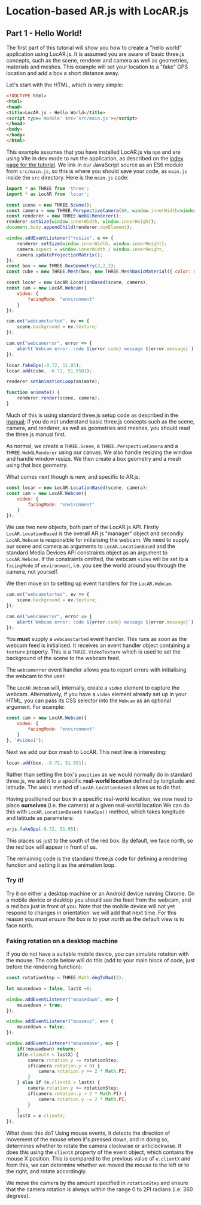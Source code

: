 # Location-based AR.js with LocAR.js

## Part 1 - Hello World!


The first part of this tutorial will show you how to create a "hello world" application using LocAR.js. It is assumed you are aware of basic three.js concepts, such as the scene, renderer and camera as well as geometries, materials and meshes. This example will set your location to a "fake" GPS location and add a box a short distance away.

Let's start with the HTML, which is very simple:

```html
<!DOCTYPE html>
<html>
<head>
<title>LocAR.js - Hello World</title>
<script type='module' src='src/main.js'></script>
</head>
<body>
</body>
</html>
```

This example assumes that you have installed LocAR.js via `npm` and are using Vite in dev mode to run the application, as described on the [index page for the tutorial](index.md). We link in our JavaScript source as an ES6 module from `src/main.js`, so this is where you should save your code, as `main.js` inside the `src` directory. Here is the `main.js` code:

```javascript
import * as THREE from 'three';
import * as LocAR from 'locar';

const scene = new THREE.Scene();
const camera = new THREE.PerspectiveCamera(60, window.innerWidth/window.innerHeight, 0.001, 100);
const renderer = new THREE.WebGLRenderer();
renderer.setSize(window.innerWidth, window.innerHeight);
document.body.appendChild(renderer.domElement);

window.addEventListener("resize", e => {
    renderer.setSize(window.innerWidth, window.innerHeight);
    camera.aspect = window.innerWidth / window.innerHeight;    
    camera.updateProjectionMatrix();
});
const box = new THREE.BoxGeometry(2,2,2);
const cube = new THREE.Mesh(box, new THREE.MeshBasicMaterial({ color: 0xff0000 }));

const locar = new LocAR.LocationBased(scene, camera);
const cam = new LocAR.Webcam({
    video: {
        facingMode: "environment"
    }
});

cam.on("webcamstarted", ev => {
    scene.background = ev.texture;
});

cam.on("webcamerror", error => {
    alert(`Webcam error: code ${error.code} message ${error.message}`);
});

locar.fakeGps(-0.72, 51.05);
locar.add(cube, -0.72, 51.0501);

renderer.setAnimationLoop(animate);

function animate() {
    renderer.render(scene, camera);
}

```

Much of this is using standard three.js setup code as described in the [manual](https://threejs.org/docs/index.html#manual/en/introduction/Creating-a-scene); if you do not understand basic three.js concepts such as the scene, camera, and renderer, as well as geometries and meshes, you should read the three.js manual first. 

As normal, we create a `THREE.Scene`, a `THREE.PerspectiveCamera` and a `THREE.WebGLRenderer` using our canvas. We also handle resizing the window and handle window resize. We then create a box geometry and a mesh using that box geometry.

What comes next though is new, and specific to AR.js:

```javascript
const locar = new LocAR.LocationBased(scene, camera);
const cam = new LocAR.Webcam({
    video: {
        facingMode: "environment"
    }
});
```

We use two new objects, both part of the LocAR.js API. Firstly `LocAR.LocationBased` is the overall AR.js "manager" object and secondly `LocAR.Webcam` is responsible for initialising the webcam. We need to supply our scene and camera as arguments to `LocAR.LocationBased` and the standard Media Devices API constraints object as an argument to `LocAR.Webcam`. If the constraints omitted, the webcam `video` will be set to a `facingMode` of `environment`, i.e. you see the world around you through the camera, not yourself.

We then move on to setting up event handlers for the `LocAR.Webcam`.

```javascript
cam.on("webcamstarted", ev => {
    scene.background = ev.texture;
});

cam.on("webcamerror", error => {
    alert(`Webcam error: code ${error.code} message ${error.message}`);
});
```

You **must** supply a `webcamstarted` event handler. This runs as soon as the webcam feed is initialised. It receives an event handler object containing a `texture` property. This is a `THREE.VideoTexture` which is used to set the background of the scene to the webcam feed.

The `webcamerror` event handler allows you to report errors with initialising the webcam to the user.

The `LocAR.Webcam` will, internally, create a `video` element to capture the webcam. Alternatively, if you have a `video` element already set up in your HTML, you can pass its CSS selector into the `Webcam` as an optional argument. For example:

```javascript
const cam = new LocAR.Webcam({
    video: {
        facingMode: "environment"
    }
}, '#video1');
```

Next we add our box mesh to LocAR. This next line is interesting: 

```javascript
locar.add(box, -0.72, 51.051); 
```

Rather than setting the box's `position` as we would normally do in standard three.js, we add it to a specific **real-world location** defined by longitude and latitude. The `add()` method of `LocAR.LocationBased` allows us to do that.

Having positioned our box in a specific real-world location, we now need to place **ourselves** (i.e. the camera) at a given real-world location We can do this with `LocAR.LocationBased`s `fakeGps()` method, which takes longitude and latitude as parameters:

```javascript
arjs.fakeGps(-0.72, 51.05);
```

This places us just to the south of the red box. By default, we face north, so the red box will appear in front of us.

The remaining code is the standard three.js code for defining a rendering function and setting it as the animation loop.

### Try it!

Try it on either a desktop machine or an Android device running Chrome. On a mobile device or desktop you should see the feed from the webcam, and a red box just in front of you. Note that the mobile device will not yet respond to changes in orientation: we will add that next time. For this reason you *must ensure the box is to your north* as the default view is to face north.

### Faking rotation on a desktop machine

If you do not have a suitable mobile device, you can simulate rotation with the mouse. The code below will do this (add to your main block of code, just before the rendering function):

```javascript
const rotationStep = THREE.Math.degToRad(2);

let mousedown = false, lastX =0;

window.addEventListener("mousedown", e=> {
    mousedown = true;
});

window.addEventListener("mouseup", e=> {
    mousedown = false;
});

window.addEventListener("mousemove", e=> {
    if(!mousedown) return;
    if(e.clientX < lastX) {
        camera.rotation.y -= rotationStep;
        if(camera.rotation.y < 0) {
            camera.rotation.y += 2 * Math.PI;
        }
    } else if (e.clientX > lastX) {
        camera.rotation.y += rotationStep;
        if(camera.rotation.y > 2 * Math.PI) {
            camera.rotation.y -= 2 * Math.PI;
        }
    }
    lastX = e.clientX;
});
```

What does this do? Using mouse events, it detects the direction of movement of the mouse when it's pressed down, and in doing so, determines whether to rotate the camera clockwise or anticlockwise. It does this using the `clientX` property of the event object, which contains the mouse X position. This is compared to the previous value of `e.clientX` and from this, we can determine whether we moved the mouse to the left or to the right, and rotate accordingly.

We move the camera by the amount specified in `rotationStep` and ensure that the camera rotation is always within the range 0 to 2PI radians (i.e. 360 degrees).

